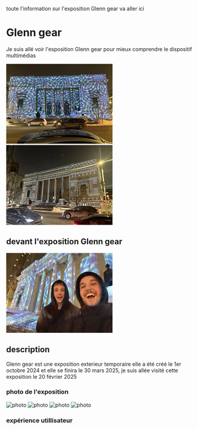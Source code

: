 toute l'information sur l'exposition Glenn gear va aller ici


# Glenn gear

Je suis allé voir l'esposition Glenn gear pour mieux comprendre le dispositif multimédias

 ![photo](media/enssemble_glenn_gear_LB.png) ![photo](media/devant_de_cote_glenn_gear_LB.png)

## devant l'exposition Glenn gear

![photo](media/devant_glenn_gear_LB.png)

## description

Glenn gear est une exposition exterieur temporaire elle a été créé le 1er octobre 2024 et elle se finira le 30 mars 2025, je suis allée visité cette exposition le 20 février 2025

### photo de l'exposition

![photo](media/.png) ![photo](media.png) ![photo](media/.png) ![photo](media/.png)


### expérience utillisateur 



